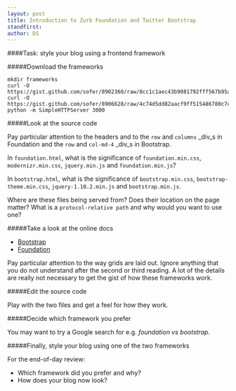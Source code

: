 ```yaml
---
layout: post
title: Introduction to Zurb Foundation and Twitter Bootstrap 
standfirst: 
author: DS
---
```


####Task: style your blog using a frontend framework

#####Download the frameworks

    mkdir frameworks
    curl -O https://gist.github.com/sofer/8902360/raw/8cc1c1aec43b9081792fff567b95a2cd5803531d/foundation.html
    curl -O https://gist.github.com/sofer/8906628/raw/4c74d5dd82aacf9ff515486780c7c2fdc2f90e97/bootstrap.html 
    python -m SimpleHTTPServer 3000

#####Look at the source code

Pay particular attention to the headers and to the `row` and `columns` _div_s in Foundation and the `row` and `col-md-4` _div_s in Bootstrap.

In `foundation.html`, what is the significance of `foundation.min.css`, `modernizr.min.css`, `jquery.min.js` and `foundation.min.js`?

In `bootstrap.html`, what is the significance of `bootstrap.min.css`, `bootstrap-theme.min.css`, `jquery-1.10.2.min.js` and `bootstrap.min.js`.

Where are these files being served from? Does their location on the page matter? What is a `protocol-relative path` and why would you want to use one? 

#####Take a look at the online docs

* [Bootstrap](http://getbootstrap.com/css/)
* [Foundation](http://foundation.zurb.com/docs/components/grid.html)

Pay particular attention to the way grids are laid out. Ignore anything that you do not understand after the second or third reading. A lot of the details are really not necessary to get the gist of how these frameworks work.

#####Edit the source code

Play with the two files and get a feel for how they work.

#####Decide which framework you prefer

You may want to try a Google search for e.g. _foundation vs bootstrap_.

#####Finally, style your blog using one of the two frameworks

For the end-of-day review:

* Which framework did you prefer and why?
* How does your blog now look?
